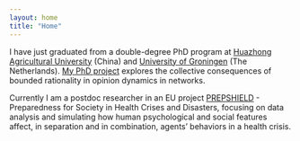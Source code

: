 ```yaml
---
layout: home
title: "Home"
---
```


I have just graduated from a double-degree PhD program at [Huazhong Agricultural University](https://www.hzau.edu.cn/) (China) and [University of Groningen](https://www.rug.nl/) (The Netherlands). [My PhD project](https://hdl.handle.net/11370/a80e2530-098c-4543-8b92-1024b9f59425) explores the collective consequences of bounded rationality in opinion dynamics in networks.

<!-- You can find more of my work in [publications](/publications). -->

Currently I am a postdoc researcher in an EU project [PREPSHIELD](https://crimedim.uniupo.it/projects/prepshield) - Preparedness for Society in Health Crises and Disasters, focusing on data analysis and simulating how human psychological and social features affect, in separation and in combination, agents’ behaviors in a health crisis.
